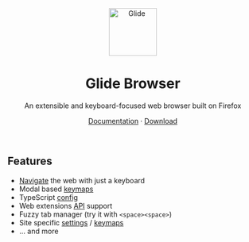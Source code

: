<div align="center">
  <picture>
    <img src="https://github.com/glide-browser/glide/blob/main/src/glide/docs/logo.png?raw=true" alt="Glide" width="96" height="96">
  </picture>

<h1>Glide Browser</h1>

<p>An extensible and keyboard-focused web browser built on Firefox</p>

<p>
    <a href="https://glide-browser.app">Documentation</a>
    ·
    <a href="https://glide-browser.app/#download">Download</a>
  </p>

<br>
</div>

## Features

- [Navigate](https://glide-browser.app/hints) the web with just a keyboard
- Modal based [keymaps](https://glide-browser.app/keys)
- TypeScript [config](https://glide-browser.app/config)
- Web extensions [API](https://glide-browser.app/extensions) support
- Fuzzy tab manager (try it with `<space><space>`)
- Site specific [settings](https://glide-browser.app/cookbook#set-a-pref-for-a-specific-website) / [keymaps](https://glide-browser.app/cookbook#override-a-keymap-for-a-specific-website)
- ... and more
